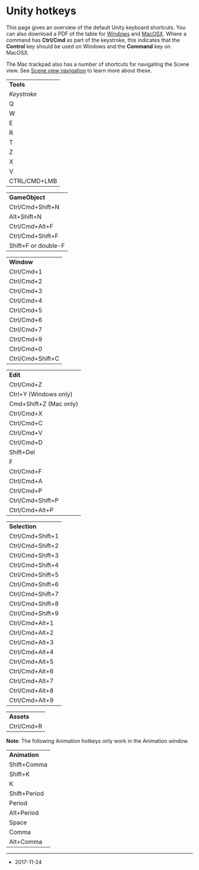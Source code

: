 Unity hotkeys
=============


This page gives an overview of the default Unity keyboard shortcuts. You can also download a PDF of the table for [Windows](../uploads/Main/Unity_HotKeys_Win.pdf) and [MacOSX](../uploads/Main/Unity_HotKeys_Mac.pdf). Where a command has __Ctrl/Cmd__ as part of the keystroke, this indicates that the __Control__ key should be used on Windows and the __Command__ key on MacOSX.

The Mac trackpad also has a number of shortcuts for navigating the Scene view. See [Scene view navigation](SceneViewNavigation) to learn more about these.

| |
|:---|
|**Tools**|
|_Keystroke_|_Command_|
|Q|Pan|
|W|Move|
|E|Rotate|
|R|Scale|
|T|Rect Tool|
|Z|Pivot Mode toggle|
|X|Pivot Rotation Toggle|
|V|Vertex Snap|
|CTRL/CMD+LMB|Snap|

| |
|:---|
|**GameObject**|
|Ctrl/Cmd+Shift+N|New empty game object|
|Alt+Shift+N|New empty child to selected game object|
|Ctrl/Cmd+Alt+F|Move to view|
|Ctrl/Cmd+Shift+F|Align with view|
|Shift+F or double-F|Locks the scene view camera to the selected GameObject|

| |
|:---|
|**Window**|
|Ctrl/Cmd+1|Scene|
|Ctrl/Cmd+2|Game|
|Ctrl/Cmd+3|Inspector|
|Ctrl/Cmd+4|Hierarchy|
|Ctrl/Cmd+5|Project|
|Ctrl/Cmd+6|Animation|
|Ctrl/Cmd+7|Profiler|
|Ctrl/Cmd+9|Asset store|
|Ctrl/Cmd+0|Version Control|
|Ctrl/Cmd+Shift+C|Console|

| |
|:---|
|**Edit**|
|Ctrl/Cmd+Z|Undo|
|Ctrl+Y (Windows only)|Redo|
|Cmd+Shift+Z (Mac only)|Redo|
|Ctrl/Cmd+X|Cut|
|Ctrl/Cmd+C|Copy|
|Ctrl/Cmd+V|Paste|
|Ctrl/Cmd+D|Duplicate|
|Shift+Del|Delete|
|F|Frame (centre) selection|
|Ctrl/Cmd+F|Find|
|Ctrl/Cmd+A|Select All|
|Ctrl/Cmd+P|Play|
|Ctrl/Cmd+Shift+P|Pause|
|Ctrl/Cmd+Alt+P|Step|

| |
|:---|
|**Selection**|
|Ctrl/Cmd+Shift+1|Load Selection 1|
|Ctrl/Cmd+Shift+2|Load Selection 2|
|Ctrl/Cmd+Shift+3|Load Selection 3|
|Ctrl/Cmd+Shift+4|Load Selection 4|
|Ctrl/Cmd+Shift+5|Load Selection 5|
|Ctrl/Cmd+Shift+6|Load Selection 6|
|Ctrl/Cmd+Shift+7|Load Selection 7|
|Ctrl/Cmd+Shift+8|Load Selection 8|
|Ctrl/Cmd+Shift+9|Load Selection 9|
|Ctrl/Cmd+Alt+1|Save Selection 1|
|Ctrl/Cmd+Alt+2|Save Selection 2|
|Ctrl/Cmd+Alt+3|Save Selection 3|
|Ctrl/Cmd+Alt+4|Save Selection 4|
|Ctrl/Cmd+Alt+5|Save Selection 5|
|Ctrl/Cmd+Alt+6|Save Selection 6|
|Ctrl/Cmd+Alt+7|Save Selection 7|
|Ctrl/Cmd+Alt+8|Save Selection 8|
|Ctrl/Cmd+Alt+9|Save Selection 9|

| |
|:---|
|**Assets**|
|Ctrl/Cmd+R|Refresh|

**Note**: The following Animation hotkeys only work in the Animation window.

| |
|:---|
|**Animation**|
|Shift+Comma|First Keyframe|
|Shift+K|Key Modified|
|K|Key Selected|
|Shift+Period|Last Keyframe|
|Period|Next Frame|
|Alt+Period|Next Keyframe|
|Space|Play Animation|
|Comma|Previous Frame|
|Alt+Comma|Previous Keyframe|

---

* <span class="page-edit">2017-11-24  <!-- include IncludeTextAmendPageSomeEdit --></span>
